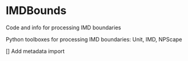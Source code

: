 # IMDBounds
Code and info for processing IMD boundaries

Python toolboxes for processing IMD boundaries: Unit, IMD, NPScape

[] Add metadata import
